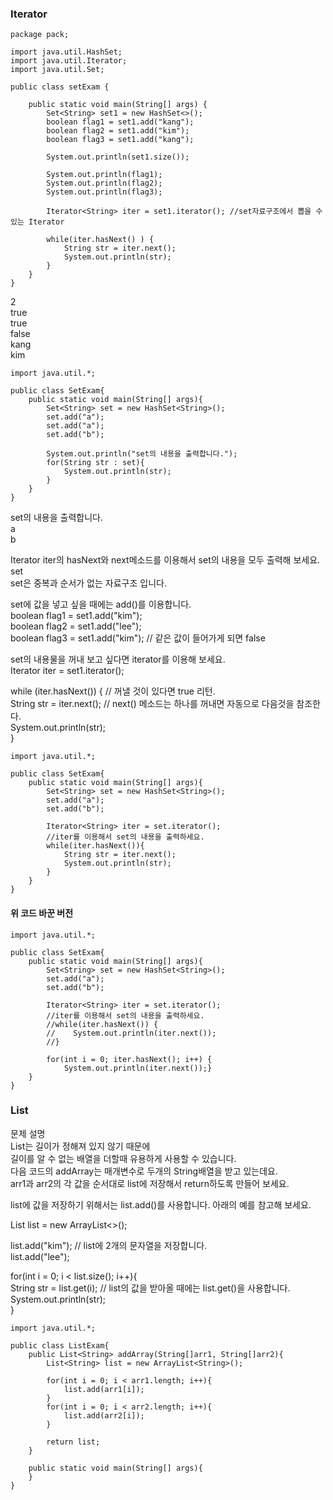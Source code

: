 
### Iterator 
```
package pack;

import java.util.HashSet;
import java.util.Iterator;
import java.util.Set;

public class setExam { 

	public static void main(String[] args) {
		Set<String> set1 = new HashSet<>(); 
		boolean flag1 = set1.add("kang");
		boolean flag2 = set1.add("kim");
		boolean flag3 = set1.add("kang"); 
		
		System.out.println(set1.size());
		
		System.out.println(flag1); 
		System.out.println(flag2); 
		System.out.println(flag3);
		
		Iterator<String> iter = set1.iterator(); //set자료구조에서 뽑을 수 있는 Iterator 
		
		while(iter.hasNext() ) { 
			String str = iter.next();
			System.out.println(str);
		}
	}
}
```
2  
true  
true  
false  
kang  
kim  
  
```
import java.util.*;

public class SetExam{
    public static void main(String[] args){
        Set<String> set = new HashSet<String>();
        set.add("a");
        set.add("a");
        set.add("b");
        
        System.out.println("set의 내용을 출력합니다.");
        for(String str : set){
            System.out.println(str);
        }
    }
}
```
set의 내용을 출력합니다.  
a  
b  
  
Iterator iter의 hasNext와 next메소드를 이용해서 set의 내용을 모두 출력해 보세요.  
set  
set은 중복과 순서가 없는 자료구조 입니다.  
  
set에 값을 넣고 싶을 때에는 add()를 이용합니다.  
boolean flag1 = set1.add("kim");  
boolean flag2 = set1.add("lee");  
boolean flag3 = set1.add("kim");    // 같은 값이 들어가게 되면 false  
  
set의 내용물을 꺼내 보고 싶다면 iterator를 이용해 보세요.  
Iterator<String> iter = set1.iterator();  
  
while (iter.hasNext()) {      // 꺼낼 것이 있다면 true 리턴.  
    String str = iter.next(); // next() 메소드는 하나를 꺼내면 자동으로 다음것을 참조한다.  
    System.out.println(str);  
}  
  
```
import java.util.*;

public class SetExam{
    public static void main(String[] args){
        Set<String> set = new HashSet<String>();
        set.add("a");
        set.add("b");
        
        Iterator<String> iter = set.iterator();
        //iter를 이용해서 set의 내용을 출력하세요.
        while(iter.hasNext()){
            String str = iter.next();
            System.out.println(str); 
        }
    }
}
```
#### 위 코드 바꾼 버전 
```
import java.util.*;

public class SetExam{
    public static void main(String[] args){
        Set<String> set = new HashSet<String>();
        set.add("a");
        set.add("b");

        Iterator<String> iter = set.iterator();
        //iter를 이용해서 set의 내용을 출력하세요.
        //while(iter.hasNext()) {
        //    System.out.println(iter.next());
        //}

        for(int i = 0; iter.hasNext(); i++) {
            System.out.println(iter.next());}
    }
}
```
  
### List 
문제 설명   
List는 길이가 정해져 있지 않기 때문에  
길이를 알 수 없는 배열을 더할때 유용하게 사용할 수 있습니다.  
다음 코드의 addArray는 매개변수로 두개의 String배열을 받고 있는데요.  
arr1과 arr2의 각 값을 순서대로 list에 저장해서 return하도록 만들어 보세요.  
  
list에 값을 저장하기 위해서는 list.add()를 사용합니다. 아래의 예를 참고해 보세요.  
  
List<String> list = new ArrayList<>();  
  
list.add("kim");                 // list에 2개의 문자열을 저장합니다.  
list.add("lee");  
  
for(int i = 0; i < list.size(); i++){  
    String str = list.get(i);    // list의 값을 받아올 때에는 list.get()을 사용합니다.  
    System.out.println(str);  
}  
  
```
import java.util.*;

public class ListExam{
    public List<String> addArray(String[]arr1, String[]arr2){
        List<String> list = new ArrayList<String>();
        
        for(int i = 0; i < arr1.length; i++){
            list.add(arr1[i]); 
        }
        for(int i = 0; i < arr2.length; i++){
            list.add(arr2[i]);     
        }
        
        return list;
    }
    
    public static void main(String[] args){
    }
}
```

